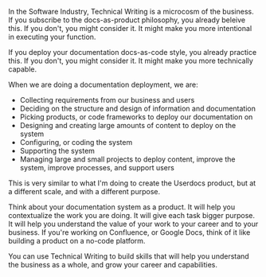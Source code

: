In the Software Industry, Technical Writing is a microcosm of the business. If you subscribe to the docs-as-product philosophy, you already beleive this. If you don't, you might consider it. It might make you more intentional in executing your function.

If you deploy your documentation docs-as-code style, you already practice this. If you don't, you might consider it. It might make you more technically capable.

When we are doing a documentation deployment, we are:

* Collecting requirements from our business and users
* Deciding on the structure and design of information and documentation
* Picking products, or code frameworks to deploy our documentation on
* Designing and creating large amounts of content to deploy on the system
* Configuring, or coding the system
* Supporting the system
* Managing large and small projects to deploy content, improve the system, improve processes, and support users

This is very similar to what I'm doing to create the Userdocs product, but at a different scale, and with a different purpose.

Think about your documentation system as a product. 
It will help you contextualize the work you are doing. 
It will give each task bigger purpose. 
It will help you understand the value of your work to your career and to your business.
If you're working on Confluence, or Google Docs, think of it like building a product on a no-code platform.

You can use Technical Writing to build skills that will help you understand the business as a whole, and grow your career and capabilities.